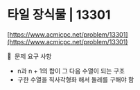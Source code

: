 # 타일 장식물 | 13301

[https://www.acmicpc.net/problem/13301](https://www.acmicpc.net/problem/13301)

🙏  문제 요구 사항

- n과 n + 1의 합이 그 다음 수열이 되는 구조
- 구한 수열을 직사각형화 해서 둘레를 구해야 함